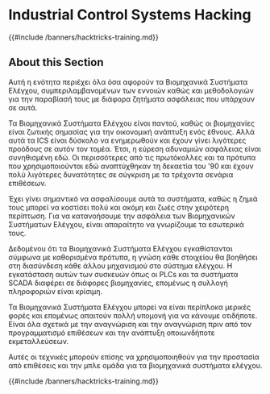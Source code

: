 # Industrial Control Systems Hacking

{{#include /banners/hacktricks-training.md}}

## About this Section

Αυτή η ενότητα περιέχει όλα όσα αφορούν τα Βιομηχανικά Συστήματα Ελέγχου, συμπεριλαμβανομένων των εννοιών καθώς και μεθοδολογιών για την παραβίασή τους με διάφορα ζητήματα ασφάλειας που υπάρχουν σε αυτά.

Τα Βιομηχανικά Συστήματα Ελέγχου είναι παντού, καθώς οι βιομηχανίες είναι ζωτικής σημασίας για την οικονομική ανάπτυξη ενός έθνους. Αλλά αυτά τα ICS είναι δύσκολο να ενημερωθούν και έχουν γίνει λιγότερες προόδους σε αυτόν τον τομέα. Έτσι, η εύρεση αδυναμιών ασφάλειας είναι συνηθισμένη εδώ. Οι περισσότερες από τις πρωτόκολλες και τα πρότυπα που χρησιμοποιούνται εδώ αναπτύχθηκαν τη δεκαετία του '90 και έχουν πολύ λιγότερες δυνατότητες σε σύγκριση με τα τρέχοντα σενάρια επιθέσεων.

Έχει γίνει σημαντικό να ασφαλίσουμε αυτά τα συστήματα, καθώς η ζημιά τους μπορεί να κοστίσει πολύ και ακόμη και ζωές στην χειρότερη περίπτωση. Για να κατανοήσουμε την ασφάλεια των Βιομηχανικών Συστήματων Ελέγχου, είναι απαραίτητο να γνωρίζουμε τα εσωτερικά τους.

Δεδομένου ότι τα Βιομηχανικά Συστήματα Ελέγχου εγκαθίστανται σύμφωνα με καθορισμένα πρότυπα, η γνώση κάθε στοιχείου θα βοηθήσει στη διασύνδεση κάθε άλλου μηχανισμού στο σύστημα ελέγχου. Η εγκατάσταση αυτών των συσκευών όπως οι PLCs και τα συστήματα SCADA διαφέρει σε διάφορες βιομηχανίες, επομένως η συλλογή πληροφοριών είναι κρίσιμη.

Τα Βιομηχανικά Συστήματα Ελέγχου μπορεί να είναι περίπλοκα μερικές φορές και επομένως απαιτούν πολλή υπομονή για να κάνουμε οτιδήποτε. Είναι όλα σχετικά με την αναγνώριση και την αναγνώριση πριν από τον προγραμματισμό επιθέσεων και την ανάπτυξη οποιωνδήποτε εκμεταλλεύσεων.

Αυτές οι τεχνικές μπορούν επίσης να χρησιμοποιηθούν για την προστασία από επιθέσεις και την μπλε ομάδα για τα βιομηχανικά συστήματα ελέγχου.

{{#include /banners/hacktricks-training.md}}
